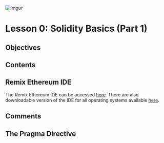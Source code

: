 ![Imgur](https://i.imgur.com/gT8GfNx.png)

# Lesson 0: Solidity Basics (Part 1)

## Objectives



## Contents



## Remix Ethereum IDE

The Remix Ethereum IDE can be accessed [here](https://remix.ethereum.org/). There are also downloadable version of the IDE for all operating systems available [here](https://github.com/ethereum/remix-desktop/releases).

## Comments



## The Pragma Directive